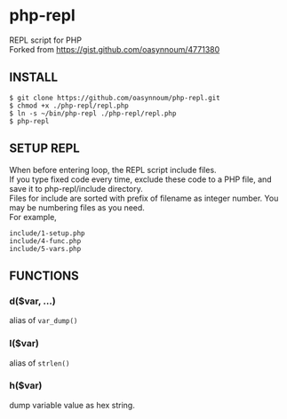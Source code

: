 php-repl
========

REPL script for PHP  
Forked from https://gist.github.com/oasynnoum/4771380


INSTALL
-------

    $ git clone https://github.com/oasynnoum/php-repl.git
    $ chmod +x ./php-repl/repl.php
    $ ln -s ~/bin/php-repl ./php-repl/repl.php
    $ php-repl


SETUP REPL
----------

When before entering loop, the REPL script include files.  
If you type fixed code every time, exclude these code to a PHP file, and save it to php-repl/include directory.  
Files for include are sorted with prefix of filename as integer number.
You may be numbering files as you need.  
For example,

    include/1-setup.php
    include/4-func.php
    include/5-vars.php


FUNCTIONS
---------

### d($var, ...)
alias of ```var_dump()```

### l($var)
alias of ```strlen()```

### h($var)
dump variable value as hex string.







